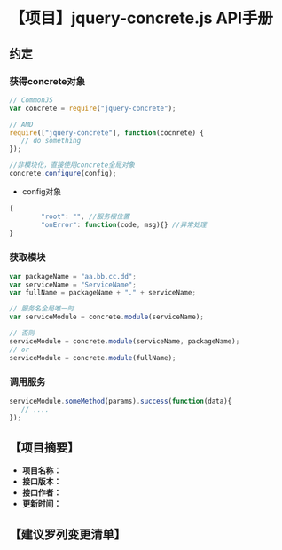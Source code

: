 # 【项目】jquery-concrete.js API手册

## 约定

### 获得concrete对象

```javascript
// CommonJS
var concrete = require("jquery-concrete");

// AMD
require(["jquery-concrete"], function(cocnrete) {
   // do something
});

//非模块化，直接使用concrete全局对象
concrete.configure(config);
```

* config对象
```javascript
{
        "root": "", //服务根位置
        "onError": function(code, msg){} //异常处理
}
```



### 获取模块

```javascript
var packageName = "aa.bb.cc.dd";
var serviceName = "ServiceName";
var fullName = packageName + "." + serviceName;

// 服务名全局唯一时
var serviceModule = concrete.module(serviceName);

// 否则
serviceModule = concrete.module(serviceName, packageName);
// or
serviceModule = concrete.module(fullName);

```

### 调用服务

```javascript
serviceModule.someMethod(params).success(function(data){
   // .... 
});
```


## 【项目摘要】

* **项目名称：**
* **接口版本：**
* **接口作者：**
* **更新时间：**


## 【建议罗列变更清单】

